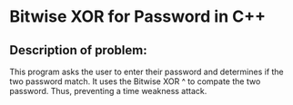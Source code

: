 # Bitwise XOR for Password in C++
<h2> Description of problem:</h2>
This program asks the user to enter their password and determines
if the two password match. It uses the Bitwise XOR ^ to compate the
two password. Thus, preventing a time weakness attack.

